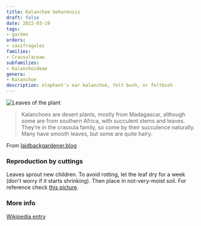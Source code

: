 ```yaml
---
title: Kalanchoe beharensis
draft: false
date: 2022-03-19
tags:
- garden
orders:
- saxifragales
families:
- Crassulaceae
subfamilies:
- Kalanchoideae
genera:
- Kalanchoe    
description: elephant's ear kalanchoe, felt bush, or feltbush
---
```


![Leaves of the plant](./kalanchoe_beharensis.jpg)

> Kalanchoes are desert plants, mostly from Madagascar, although some are from southern Africa, with succulent stems and leaves. They’re in the crassula family, so come by their succulence naturally. Many have smooth leaves, but some are quite hairy.

From [laidbackgardener.blog](https://laidbackgardener.blog/2020/11/15/huggable-houseplants/)

### Reproduction by cuttings

Leaves sprout new children. To avoid rotting, let the leaf dry for a week (don't worry if it starts shrinking). Then place in not-very-moist soil. For reference check [this picture](https://davesgarden.com/community/forums/fp.php?pid=9849936&extraimg=3#b).

### More info

[Wikipedia entry](https://en.wikipedia.org/wiki/Kalanchoe_beharensis)
